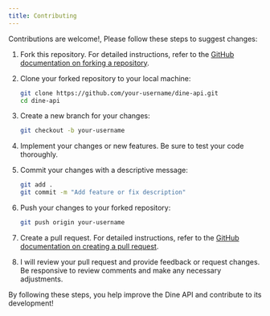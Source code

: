 ```yaml
---
title: Contributing
---
```

Contributions are welcome!, Please follow these steps to suggest changes:

1. Fork this repository. For detailed instructions, refer to the [GitHub documentation on forking a repository](https://docs.github.com/es/pull-requests/collaborating-with-pull-requests/working-with-forks/fork-a-repo#forking-a-repository).

2. Clone your forked repository to your local machine:
     ```bash
     git clone https://github.com/your-username/dine-api.git
     cd dine-api
     ```

3. Create a new branch for your changes:
     ```bash
     git checkout -b your-username
     ```

4. Implement your changes or new features. Be sure to test your code thoroughly.

5. Commit your changes with a descriptive message:
     ```bash
     git add .
     git commit -m "Add feature or fix description"
     ```

6. Push your changes to your forked repository:
     ```bash
     git push origin your-username
     ```

7. Create a pull request. For detailed instructions, refer to the [GitHub documentation on creating a pull request](https://docs.github.com/es/pull-requests/collaborating-with-pull-requests/proposing-changes-to-your-work-with-pull-requests/creating-a-pull-request).

8. I will review your pull request and provide feedback or request changes. Be responsive to review comments and make any necessary adjustments.

By following these steps, you help improve the Dine API and contribute to its development!
